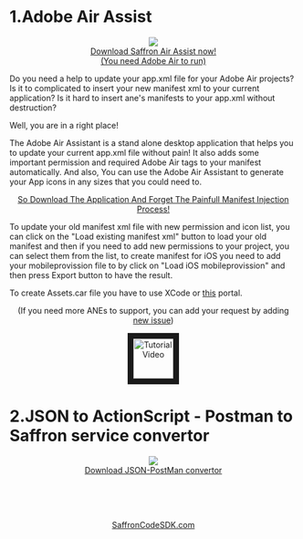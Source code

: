 # 1.Adobe Air Assist

<p  align="center"><a href="https://github.com/SaffronCode/Adobe-Air-Assistant/raw/master/build/AppGenerator.air"><img src="https://github.com/SaffronCode/Adobe-Air-Assistant/blob/master/src/AppIconsForPublish/128.png?raw=true" align="center"/><br>Download Saffron Air Assist now!</a><br/><a href="https://airsdk.harman.com/runtime">(You need Adobe Air to run)</a></p>



Do you need a help to update your app.xml file for your Adobe Air projects? Is it to complicated to insert your new manifest xml to your current application? Is it hard to insert ane's manifests to your app.xml without destruction?

Well, you are in a right place!

The Adobe Air Assistant is a stand alone desktop application that helps you to update your current app.xml file without pain! It also adds some important permission and required Adobe Air tags to your manifest automatically.
And also,
You can use the Adobe Air Assistant to generate your App icons in any sizes that you could need to.

<p  align="center"><a href="https://github.com/SaffronCode/Adobe-Air-Assistant/raw/master/build/AppGenerator.air">So Download The Application And Forget The Painfull Manifest Injection Process!</a></p>



To update your old manifest xml file with new permission and icon list, you can click on the "Load existing manifest xml" button to load your old manifest and then if you need to add new permissions to your project, you can select them from the list, to create manifest for iOS you need to add your mobileprovission file to by click on "Load iOS mobileprovission" and then press Export button to have the result.

To create Assets.car file you have to use XCode or <a href="http://www.applicationloader.net/appuploader/icontool.php">this</a> portal.

<p  align="center">(If you need more ANEs to support, you can add your request by adding <a href="https://github.com/SaffronCode/Adobe-Air-Assistant/issues">new issue</a>)</p>

<p  align="center"><a href="http://www.youtube.com/watch?feature=player_embedded&v=1j71PFebshs
" target="_blank"><img src="https://images.techhive.com/images/article/2016/10/youtube-icon-100688846-large.jpg" 
alt="Tutorial Video" width="70" border="10" /></a></p>

# 2.JSON to ActionScript - Postman to Saffron service convertor
<p  align="center"><a href="https://github.com/SaffronCode/Adobe-Air-Assistant/raw/master/build/JSONtool.air"><img src="https://github.com/SaffronCode/Adobe-Air-Assistant/blob/master/jsnon-postman/AppIconsForPublish/128.png?raw=true" align="center"/><br>Download JSON-PostMan convertor</a></p>
<br/><br/><br/>

<p  align="center"><a href="http://saffroncodesdk.com/">SaffronCodeSDK.com</a></p>
